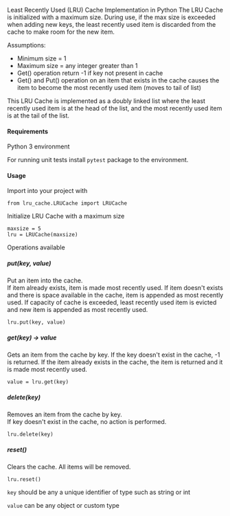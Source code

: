   Least Recently Used (LRU) Cache Implementation in Python
  The LRU Cache is initialized with a maximum size.  During use, if the
  max size is exceeded when adding new keys, the least recently used
  item is discarded from the cache to make room for the new item.

  Assumptions:
  - Minimum size = 1
  - Maximum size = any integer greater than 1
  - Get() operation return -1 if key not present in cache
  - Get() and Put() operation on an item that exists in the cache causes 
    the item to become the most recently used item (moves to tail of list)

  This LRU Cache is implemented as a doubly linked list where the least 
  recently used item is at the head of the list, and the most recently used
  item is at the tail of the list.
  
  #### Requirements
  
  Python 3 environment
  
  For running unit tests install `pytest` package to the environment.
  
  #### Usage
  
  Import into your project with 
  
  ```
  from lru_cache.LRUCache import LRUCache
  ```
  
  Initialize LRU Cache with a maximum size
  ```
  maxsize = 5
  lru = LRUCache(maxsize)
  ```
  
  Operations available
  
  ##### put(key, value)
  Put an item into the cache.  
  If item already exists, item is made most recently used.
  If item doesn't exists and there is space available in the cache, item is appended as
  most recently used.  If capacity of cache is exceeded, least recently used item is evicted
  and new item is appended as most recently used.
  ```
  lru.put(key, value)
  ```
  
  ##### get(key) -> value
  Gets an item from the cache by key. 
  If the key doesn't exist in the cache, -1 is returned.
  If the item already exists in the cache, the item is returned and it is made most recently used.
  ```
  value = lru.get(key)
  ```
  
  ##### delete(key)
  Removes an item from the cache by key.  
  If key doesn't exist in the cache, no action is performed.
  ```
  lru.delete(key)
  ```
  
  ##### reset()
  Clears the cache.  All items will be removed.
  ```
  lru.reset()
  ```
  
  `key` should be any a unique identifier of type such as string or int
  
  `value` can be any object or custom type
  
